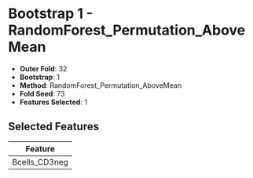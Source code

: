 # Bootstrap 1 - RandomForest_Permutation_AboveMean

- **Outer Fold**: 32
- **Bootstrap**: 1
- **Method**: RandomForest_Permutation_AboveMean
- **Fold Seed**: 73
- **Features Selected**: 1

## Selected Features

| Feature |
|---------|
| Bcells_CD3neg |
